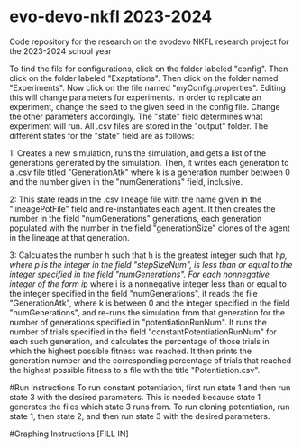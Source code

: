 # evo-devo-nkfl 2023-2024
Code repository for the research on the evodevo NKFL research project for the 2023-2024 school year

To find the file for configurations, click on the folder labeled "config". Then click on the folder labeled "Exaptations". Then click on the folder named "Experiments". Now click on the file named "myConfig.properties". Editing this will change parameters for experiments.
In order to replicate an experiment, change the seed to the given seed in the config file. Change the other parameters accordingly. The "state" field determines what experiment will run. All .csv files are stored in the "output" folder. The different states for the "state" field are as follows:

1: Creates a new simulation, runs the simulation, and gets a list of the generations generated by the simulation. Then, it writes each generation to a .csv file titled "GenerationAtk" where k is a generation number between 0 and the number given in the "numGenerations" field, inclusive.

2: This state reads in the .csv lineage file with the name given in the "lineagePotFile" field and re-instantiates each agent. It then creates the number in the field "numGenerations" generations, each generation populated with the number in the field "generationSize" clones of the agent in the lineage at that generation.

3: Calculates the number h such that h is the greatest integer such that h*p, where p is the integer in the field "stepSizeNum", is less than or equal to the integer specified in the field "numGenerations". For each nonnegative integer of the form i*p where i is a nonnegative integer
less than or equal to the integer specified in the field "numGenerations", it reads the file "GenerationAtk", where k is between 0 and the integer specified in the field "numGenerations", and re-runs the simulation from that generation for the number of generations specified in "potentiationRunNum". It runs the number of trials specified in the field "constantPotentiationRunNum" for each such generation, and calculates the percentage of those
trials in which the highest possible fitness was reached. It then prints the generation number and the corresponding percentage of trials that reached the highest possible fitness to a file with the title "Potentiation.csv".

#Run Instructions
To run constant potentiation, first run state 1 and then run state 3 with the desired parameters. This is needed because state 1 generates the files which state 3 runs from. To run cloning potentiation, run state 1, then state 2, and then run state 3 with the desired parameters.

#Graphing Instructions
[FILL IN]